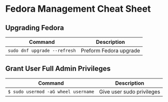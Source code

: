 # Fedora Management Cheat Sheet

## Upgrading Fedora

| Command | Description |
| --- | --- |
| `sudo dnf upgrade --refresh` | Preform Fedora upgrade |

## Grant User Full Admin Privileges

| Command | Description |
| --- | --- |
| `$ sudo usermod -aG wheel username` | Give user sudo privileges |
